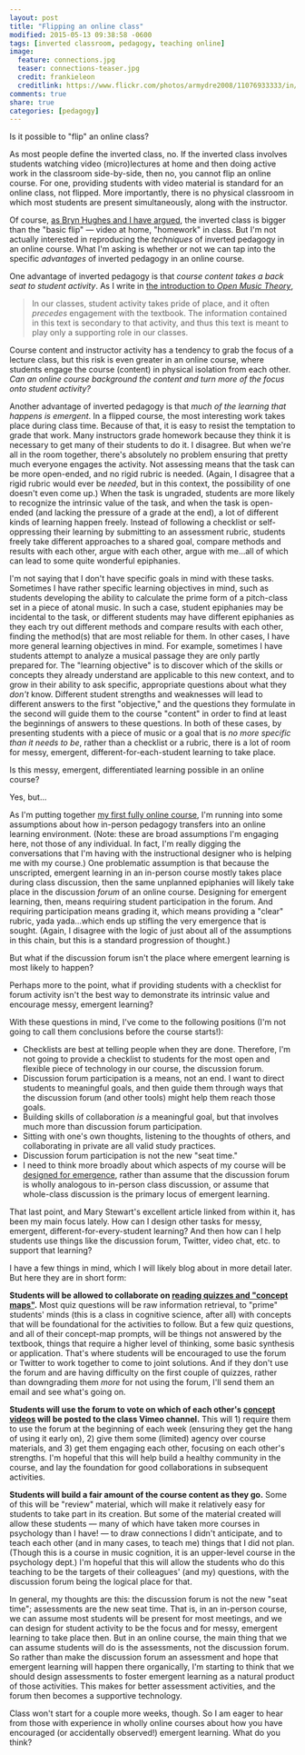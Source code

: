 ```yaml
---
layout: post
title: "Flipping an online class"
modified: 2015-05-13 09:38:58 -0600
tags: [inverted classroom, pedagogy, teaching online]
image:
  feature: connections.jpg
  teaser: connections-teaser.jpg
  credit: frankieleon
  creditlink: https://www.flickr.com/photos/armydre2008/11076933333/in/faves-131104016@N08/
comments: true
share: true
categories: [pedagogy]
---
```


Is it possible to "flip" an online class?

As most people define the inverted class, no. If the inverted class involves students watching video (micro)lectures at home and then doing active work in the classroom side-by-side, then no, you cannot flip an online course. For one, providing students with video material is standard for an online class, not flipped. More importantly, there is no physical classroom in which most students are present simultaneously, along with the instructor.

Of course, [as Bryn Hughes and I have argued](http://flipcamp.org/engagingstudents/shafferintro.html), the inverted class is bigger than the "basic flip" — video at home, "homework" in class. But I'm not actually interested in reproducing the *techniques* of inverted pedagogy in an online course. What I'm asking is whether or not we can tap into the specific *advantages* of inverted pedagogy in an online course.

One advantage of inverted pedagogy is that *course content takes a back seat to student activity*. As I write in [the introduction to *Open Music Theory*](http://openmusictheory.com/about.html),

> In our classes, student activity takes pride of place, and it often *precedes* engagement with the textbook. The information contained in this text is secondary to that activity, and thus this text is meant to play only a supporting role in our classes.

Course content and instructor activity has a tendency to grab the focus of a lecture class, but this risk is even greater in an online course, where students engage the course (content) in physical isolation from each other. *Can an online course background the content and turn more of the focus onto student activity?*

Another advantage of inverted pedagogy is that *much of the learning that happens is emergent*. In a flipped course, the most interesting work takes place during class time. Because of that, it is easy to resist the temptation to grade that work. Many instructors grade homework because they think it is necessary to get many of their students to do it. I disagree. But when we're all in the room together, there's absolutely no problem ensuring that pretty much everyone engages the activity. Not assessing means that the task can be more open-ended, and no rigid rubric is needed. (Again, I disagree that a rigid rubric would ever be *needed*, but in this context, the possibility of one doesn't even come up.) When the task is ungraded, students are more likely to recognize the intrinsic value of the task, and when the task is open-ended (and lacking the pressure of a grade at the end), a lot of different kinds of learning happen freely. Instead of following a checklist or self-oppressing their learning by submitting to an assessment rubric, students freely take different approaches to a shared goal, compare methods and results with each other, argue with each other, argue with me...all of which can lead to some quite wonderful epiphanies.

I'm not saying that I don't have specific goals in mind with these tasks. Sometimes I have rather specific learning objectives in mind, such as students developing the ability to calculate the prime form of a pitch-class set in a piece of atonal music. In such a case, student epiphanies may be incidental to the task, or different students may have different epiphanies as they each try out different methods and compare results with each other, finding the method(s) that are most reliable for them. In other cases, I have more general learning objectives in mind. For example, sometimes I have students attempt to analyze a musical passage they are only partly prepared for. The "learning objective" is to discover which of the skills or concepts they already understand are applicable to this new context, and to grow in their ability to ask specific, appropriate questions about what they *don't* know. Different student strengths and weaknesses will lead to different answers to the first "objective," and the questions they formulate in the second will guide them to the course "content" in order to find at least the beginnings of answers to these questions. In both of these cases, by presenting students with a piece of music or a goal that is *no more specific than it needs to be*, rather than a checklist or a rubric, there is a lot of room for messy, emergent, different-for-each-student learning to take place.

Is this messy, emergent, differentiated learning possible in an online course?

Yes, but...

As I'm putting together [my first fully online course](cognition.shaffermusic.com), I'm running into some assumptions about how in-person pedagogy transfers into an online learning environment. (Note: these are broad assumptions I'm engaging here, not those of any individual. In fact, I'm really digging the conversations that I'm having with the instructional designer who is helping me with my course.) One problematic assumption is that because the unscripted, emergent learning in an in-person course mostly takes place during class discussion, then the same unplanned epiphanies will likely take place in the discussion *forum* of an online course. Designing for emergent learning, then, means requiring student participation in the forum. And requiring participation means grading it, which means providing a "clear" rubric, yada yada...which ends up stifling the very emergence that is sought. (Again, I disagree with the logic of just about all of the assumptions in this chain, but this is a standard progression of thought.)

But what if the discussion forum isn't the place where emergent learning is most likely to happen?

Perhaps more to the point, what if providing students with a checklist for forum activity isn't the best way to demonstrate its intrinsic value and encourage messy, emergent learning?

With these questions in mind, I've come to the following positions (I'm not going to call them conclusions before the course starts!):

- Checklists are best at telling people when they are done. Therefore, I'm not going to provide a checklist to students for the most open and flexible piece of technology in our course, the discussion forum.  
- Discussion forum participation is a means, not an end. I want to direct students to meaningful goals, and then guide them through ways that the discussion forum (and other tools) might help them reach those goals.  
- Building skills of collaboration *is* a meaningful goal, but that involves much more than discussion forum participation.  
- Sitting with one's own thoughts, listening to the thoughts of others, and collaborating in private are all valid study practices.  
- Discussion forum participation is not the new "seat time."  
- I need to think more broadly about which aspects of my course will be [designed for emergence](http://www.hybridpedagogy.com/journal/designing-emergence-role-instructor-student-centered-learning/), rather than assume that the discussion forum is wholly analogous to in-person class discussion, or assume that whole-class discussion is the primary locus of emergent learning.

That last point, and Mary Stewart's excellent article linked from within it, has been my main focus lately. How can I design other tasks for messy, emergent, different-for-every-student learning? And then how can I help students use things like the discussion forum, Twitter, video chat, etc. to support that learning?

I have a few things in mind, which I will likely blog about in more detail later. But here they are in short form:

**Students will be allowed to collaborate on [reading quizzes and "concept maps"](http://cognition.shaffermusic.com/assessments/).** Most quiz questions will be raw information retrieval, to "prime" students' minds (this is a class in cognitive science, after all) with concepts that will be foundational for the activities to follow. But a few quiz questions, and all of their concept-map prompts, will be things not answered by the textbook, things that require a higher level of thinking, some basic synthesis or application. That's where students will be encouraged to use the forum or Twitter to work together to come to joint solutions. And if they don't use the forum and are having difficulty on the first couple of quizzes, rather than downgrading them *more* for not using the forum, I'll send them an email and see what's going on.  

**Students will use the forum to vote on which of each other's [concept videos](http://cognition.shaffermusic.com/assessments/) will be posted to the class Vimeo channel.** This will 1) require them to use the forum at the beginning of each week (ensuring they get the hang of using it early on), 2) give them some (limited) agency over course materials, and 3) get them engaging each other, focusing on each other's strengths. I'm hopeful that this will help build a healthy community in the course, and lay the foundation for good collaborations in subsequent activities.

**Students will build a fair amount of the course content as they go.** Some of this will be "review" material, which will make it relatively easy for students to take part in its creation. But some of the material created will allow these students — many of which have taken more courses in psychology than I have! — to draw connections I didn't anticipate, and to teach each other (and in many cases, to teach me) things that I did not plan. (Though this is a course in music cognition, it is an upper-level course in the psychology dept.) I'm hopeful that this will allow the students who do this teaching to be the targets of their colleagues' (and my) questions, with the discussion forum being the logical place for that.

In general, my thoughts are this: the discussion forum is not the new "seat time"; assessments are the new seat time. That is, in an in-person course, we can assume most students will be present for most meetings, and we can design for student activity to be the focus and for messy, emergent learning to take place then. But in an online course, the main thing that we can assume students will do is the assessments, not the discussion forum. So rather than make the discussion forum an assessment and hope that emergent learning will happen there organically, I'm starting to think that we should design assessments to foster emergent learning as a natural product of those activities. This makes for better assessment activities, and the forum then becomes a supportive technology.

Class won't start for a couple more weeks, though. So I am eager to hear from those with experience in wholly online courses about how you have encouraged (or accidentally observed!) emergent learning. What do you think?
